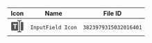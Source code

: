 | Icon | Name | File ID |
| ---  | ---  | ---     |
| ![](InputField%20Icon.png) | `InputField Icon` | `3823979315032016401` |
